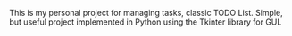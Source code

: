 This is my personal project for managing tasks, classic TODO List. Simple, but useful project implemented in Python using the Tkinter library for GUI. 

